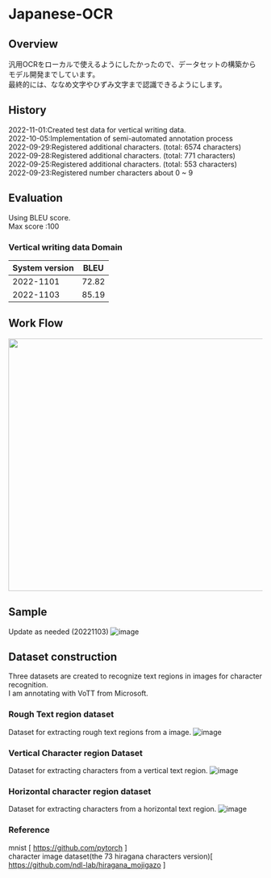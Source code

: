 # Japanese-OCR
## Overview
汎用OCRをローカルで使えるようにしたかったので、データセットの構築からモデル開発までしています。\
最終的には、ななめ文字やひずみ文字まで認識できるようにします。

## History

2022-11-01:Created test data for vertical writing data.\
2022-10-05:Implementation of semi-automated annotation process\
2022-09-29:Registered additional characters. (total: 6574 characters) \
2022-09-28:Registered additional characters. (total:  771 characters) \
2022-09-25:Registered additional characters. (total:  553 characters)  \
2022-09-23:Registered number characters about 0 ~ 9 
## Evaluation
Using BLEU score.\
Max score :100
### Vertical writing data Domain

|  System version  |  BLEU  |
| ---- | ---- |
|  2022-1101  |  72.82  |
|  2022-1103  |  85.19  |


## Work Flow

<img src="https://user-images.githubusercontent.com/55880071/192951264-bb3bbba3-0280-4511-ac70-088c51e819c0.png" width=800 height=500 >


## Sample
Update as needed (20221103)
![image](https://user-images.githubusercontent.com/55880071/199670812-251bec1d-07a3-48f4-86be-ba7134e3ce49.png)




## Dataset construction
Three datasets are created to recognize text regions in images for character recognition.\
I am annotating with VoTT from Microsoft.
### Rough Text region dataset
Dataset for extracting rough text regions from a image.
![image](https://user-images.githubusercontent.com/55880071/195835235-32815e60-ff99-4bc1-abb4-2458a03c671a.png)

### Vertical Character region Dataset
Dataset for extracting characters from a vertical text region.
![image](https://user-images.githubusercontent.com/55880071/195835827-004346dc-a47a-4436-8ec9-d727c9d21803.png)
### Horizontal character region dataset
Dataset for extracting characters from a horizontal text region.
![image](https://user-images.githubusercontent.com/55880071/195836042-17f3563c-1128-4e32-9579-dabfa62b5026.png)


### Reference
mnist [ https://github.com/pytorch ]\
character image dataset(the 73 hiragana characters version)[ https://github.com/ndl-lab/hiragana_mojigazo ]
